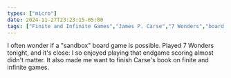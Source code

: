```yaml
---
types: ["micro"]
date: 2024-11-27T23:23:15-05:00
tags: ["Finite and Infinite Games","James P. Carse","7 Wonders","board games"]
---
```

I often wonder if a "sandbox" board game is possible. Played 7 Wonders tonight, and it's close: I so enjoyed playing that endgame scoring almost didn't matter. It also made me want to finish Carse's book on finite and infinite games.
